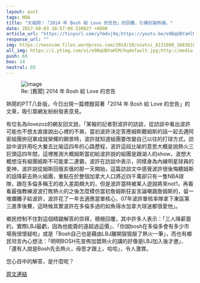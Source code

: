 ```yaml
---
layout: post
tags: NBA
title: "大哉問！「2014 年 Bosh 給 Love 的忠告」的回覆，引爆討論熱潮。"
date: 2017-08-03 10:57:09.530827 +0800
article_url: "https://tinyurl.com/y7mdvj9q;https://youtu.be/e9BqUBYaHlM;http://media.giphy.com/media/TTgdzuXtaN5pMJ94L3W/giphy.gif"
response_url: ""
img: https://nesncom.files.wordpress.com/2014/10/usatsi_8131880_168381014_lowres4.jpg
all_img: https://i.ytimg.com/vi/e9BqUBYaHlM/hqdefault.jpg;http://media.giphy.com/media/TTgdzuXtaN5pMJ94L3W/giphy.gif
push: 65
boo: 14
neutral: 85
---
```


<figure>
<img src="https://nesncom.files.wordpress.com/2014/10/usatsi_8131880_168381014_lowres4.jpg" alt="image">
<figcaption>
Re: [舊聞] 2014 年 Bosh 給 Love 的忠告
</figcaption>
</figure>



熱鬧的PTT八卦版，今日出現一篇標題寫著「2014 年 Bosh 給 Love 的忠告」的文章，吸引眾網友紛紛發表意見。

有位名為ilovezoz的網友回文說，「某報的記者對波許的訪談，從訪談中看出波許可能也不想太直接說出心裡的不爽，當初波許決定答應姆斯聽姆斯的話一起去邁阿密組團拚冠軍成就榮耀的願景時，波許就知道組團要改變自己以往的打球方式，訪談中波許用吃大餐去比喻這四年的心路歷程，波許這段比喻的意思大概是說熱火三巨頭這四年間，這裡推測大概姆斯當初給波許說的組團是跟湖人的show，波想大概想沒有組團姆斯不可能拿二連霸，波許在訪談中表示，同樣身為內線明星球員的愛神，波許說從姆斯回俄亥俄的那一天開始，這篇訪談文中感覺波許很後悔聽姆斯的話降薪去熱火組團，重點在於整個加拿大人口將近四千萬卻只有一隻NBA球隊，跟在多倫多稱王的收入差距頗大的，但是波許當時被某人遊說將來not1，再看看最強教練波波打敗熱火的之後怎麼模仿當初詹姆斯狂妄言論嘲諷詹姆斯的，留一堆爛攤子給波許，波許花了一年去適應當單核心，07年波許單核率隊拿下東區第三進季後賽，這時候其實波許在多倫多過的如魚得水加拿大球迷都很愛他」。

鄉民控制不住對這個精闢解答的崇拜，積極回覆，其中許多人表示：「三人降薪簽約，實際LBJ最虧，因為他能簽的遠超過這價」、「你說bosh在多倫多會有多少市場我很懷疑啦」或是「Bosh自己也是藉由LBJ離開狠狠敲了熱火一筆」，而也有鄉民坦言內心想法：「明明BOSH先宣佈加盟熱火的講的好像是LBJ加入後才邀」、「還有人說是Bosh先去熱火，母思才跟上，哈哈」，令人激賞。

您心目中的解答，是什麼呢？

<a href = "https://www.ptt.cc/bbs/NBA/M.1501011158.A.EA0.html">原文連結</a>

